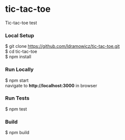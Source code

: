 # tic-tac-toe
Tic-tac-toe test

### Local Setup
$ git clone https://github.com/ldramowicz/tic-tac-toe.git <br>
$ cd tic-tac-toe\
$ npm install

### Run Locally
$ npm start\
navigate to **http://localhost:3000** in browser

### Run Tests
$ npm test

### Build
$ npm build